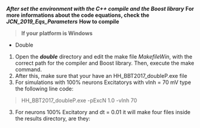 ***After set the environment with the _C++ compile_ and the _Boost library_***
**For more informations about the code equations, check the _JCN_2019_Eqs_Parameters_**
**How to compile**
> **If your platform is Windows**
- Double
1. Open the **_double_** directory and edit the make file *MakefileWin*, with the correct path for the compiler and Boost library. Then, execute the make command.	
2. After this, make sure that your have an HH_BBT2017_doubleP.exe file
3. For simulations with 100% neurons Excitatorys with vInh = 70 mV type the following line code:
> HH_BBT2017_doubleP.exe -pExcN 1.0 -vInh 70
3. For neurons 100% Excitatory and dt = 0.01 it will make four files inside the results directory, are they:
